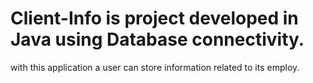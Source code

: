 # Client-Info is project developed in Java using Database connectivity.
with this application a user can store information related to its employ.
